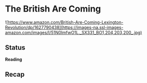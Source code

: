 # The British Are Coming
![https://www.amazon.com/British-Are-Coming-Lexington-Revolution/dp/1627790438](https://images-na.ssl-images-amazon.com/images/I/51N0ImfwO1L._SX331_BO1,204,203,200_.jpg)

## Status
**Reading**

## Recap
